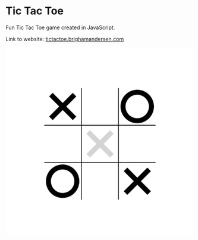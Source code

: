 # Tic Tac Toe

Fun Tic Tac Toe game created in JavaScript.

Link to website: [tictactoe.brighamandersen.com](https://tictactoe.brighamandersen.com)

![Game Screenshot](./README-tictactoe-screenshot.webp)
